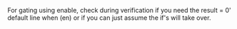 For gating using enable, check during verification if you need the result = 0' default line when (en) or if you can just assume the if's will take over.